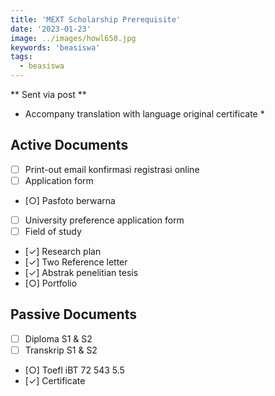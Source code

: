 ```yaml
---
title: 'MEXT Scholarship Prerequisite'
date: '2023-01-23'
image: ../images/howl650.jpg
keywords: 'beasiswa'
tags:
  - beasiswa
---
```


** Sent via post **

- Accompany translation with language original certificate \*

## Active Documents

- [ ] Print-out email konfirmasi registrasi online
- [ ] Application form
- [○] Pasfoto berwarna
- [ ] University preference application form
- [ ] Field of study
- [✓] Research plan
- [✓] Two Reference letter
- [✓] Abstrak penelitian tesis
- [○] Portfolio

## Passive Documents

- [ ] Diploma S1 & S2
- [ ] Transkrip S1 & S2
- [○] Toefl iBT 72 543 5.5
- [✓] Certificate
